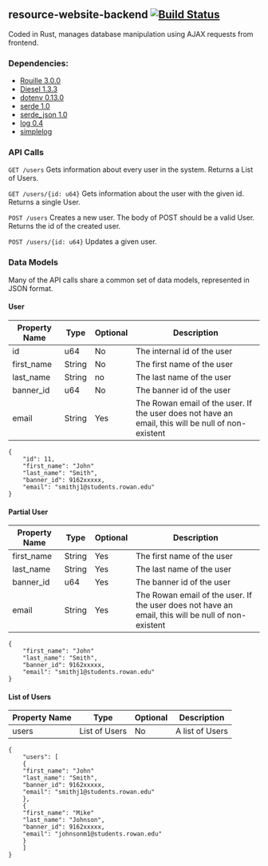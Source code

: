 ## resource-website-backend [![Build Status](https://api.travis-ci.org/A-Team-Rowan-University/resource-website-backend.svg?branch=master)](https://travis-ci.org/A-Team-Rowan-University/resource-website-backend)
Coded in Rust, manages database manipulation using AJAX requests from frontend.

### Dependencies:
* [Rouille 3.0.0](https://github.com/tomaka/rouille)
* [Diesel 1.3.3](https://github.com/diesel-rs/diesel)
* [dotenv 0.13.0](https://github.com/sgrif/rust-dotenv)
* [serde 1.0](https://github.com/serde-rs/serde)
* [serde_json 1.0](https://github.com/serde-rs/json)
* [log 0.4](https://github.com/rust-lang-nursery/log)
* [simplelog](https://github.com/drakulix/simplelog.rs)

### API Calls

`GET /users`
Gets information about every user in the system. Returns a List of Users.

`GET /users/{id: u64}`
Gets information about the user with the given id. Returns a single User.

`POST /users`
Creates a new user. The body of POST should be a valid User. Returns the id of the created user.

`POST /users/{id: u64}`
Updates a given user.

### Data Models

Many of the API calls share a common set of data models, represented in JSON format.

#### User
| Property Name | Type   | Optional | Description |
|---------------|--------|----------|-------------|
| id            | u64    | No       | The internal id of the user |
| first_name    | String | No       | The first name of the user |
| last_name     | String | no       | The last name of the user |
| banner_id     | u64    | No       | The banner id of the user |
| email         | String | Yes      | The Rowan email of the user. If the user does not have an email, this will be null of non-existent |
```
{
    "id": 11,
    "first_name": "John"
    "last_name": "Smith",
    "banner_id": 9162xxxxx,
    "email": "smithj1@students.rowan.edu"
}
```

#### Partial User
| Property Name | Type   | Optional | Description |
|---------------|--------|----------|-------------|
| first_name    | String | Yes      | The first name of the user |
| last_name     | String | Yes      | The last name of the user |
| banner_id     | u64    | Yes      | The banner id of the user |
| email         | String | Yes      | The Rowan email of the user. If the user does not have an email, this will be null of non-existent |
```
{
    "first_name": "John"
    "last_name": "Smith",
    "banner_id": 9162xxxxx,
    "email": "smithj1@students.rowan.edu"
}
```

#### List of Users
| Property Name | Type          | Optional | Description     |
|---------------|---------------|----------|-----------------|
| users         | List of Users | No       | A list of Users |
```
{
    "users": [
    {
    "first_name": "John"
    "last_name": "Smith",
    "banner_id": 9162xxxxx,
    "email": "smithj1@students.rowan.edu"
    },
    {
    "first_name": "Mike"
    "last_name": "Johnson",
    "banner_id": 9162xxxxx,
    "email": "johnsonm1@students.rowan.edu"
    }
    ]
}
```
